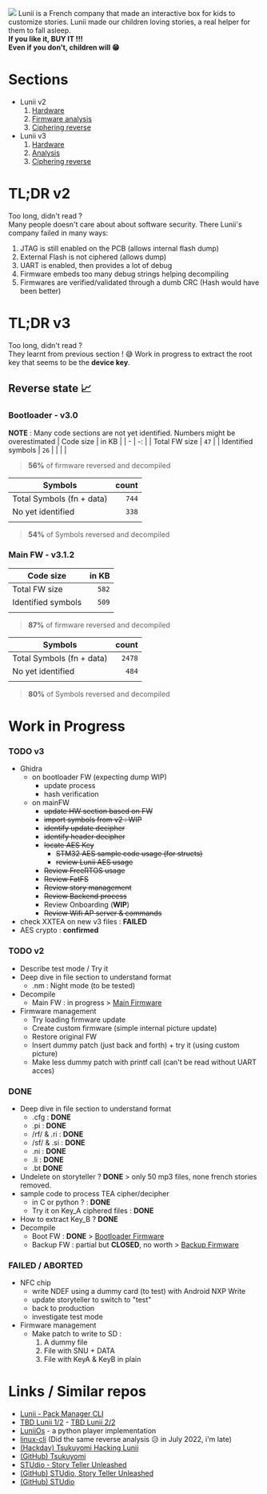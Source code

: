 
![](resources/StoryTeller.avif)
Lunii is a French company that made an interactive box for kids to customize stories. Lunii made our children loving stories, a real helper for them to fall asleep.  
 **If you like it, BUY IT !!!  
Even if you don't, children will 😁**

# Sections

* Lunii v2
   1. [Hardware](HARDWARE_v2.md)
   2. [Firmware analysis](ANALYSIS_v2.md)
   3. [Ciphering reverse](CIPHERING_v2.md)
* Lunii v3
   1. [Hardware](HARDWARE_v3.md)
   2. [Analysis](ANALYSIS_v3.md)
   3. [Ciphering reverse](CIPHERING_v3.md)


# TL;DR v2
Too long, didn't read ?    
Many people doesn't care about about software security. There Lunii's company failed in many ways:
1. JTAG is still enabled on the PCB (allows internal flash dump)
2. External Flash is not ciphered (allows dump)
3. UART is enabled, then provides a lot of debug
4. Firmware embeds too many debug strings helping decompiling
5. Firmwares are verified/validated through a dumb CRC (Hash would have been better)

# TL;DR v3
Too long, didn't read ?    
They learnt from previous section ! 😅
Work in progress to extract the root key that seems to be the **device key**.

## Reverse state 📈  

### Bootloader - v3.0
**NOTE** : Many code sections are not yet identified. Numbers might be overestimated
| Code size | in KB |
| - | -: |
| Total FW size  | `47` |
| Identified symbols | `26` |
|  |  |
> **56%** of firmware reversed and decompiled

| Symbols | count |
| - | -: |
| Total Symbols (fn + data) | `744` |
| No yet identified | `338` |
|  |  |
> **54%** of Symbols reversed and decompiled

### Main FW - v3.1.2
| Code size | in KB |
| - | -: |
| Total FW size  | `582` |
| Identified symbols | `509` |
|  |  |
> **87%** of firmware reversed and decompiled

| Symbols | count |
| - | -: |
| Total Symbols (fn + data) | `2478` |
| No yet identified | `484` |
|  |  |
> **80%** of Symbols reversed and decompiled

# Work in Progress

### TODO v3
* Ghidra
  * on bootloader FW (expecting dump WIP)
    * update process
    * hash verification
  * on mainFW
    * ~~update HW section based on FW~~
    * ~~import symbols from v2 : WIP~~
    * ~~identify update decipher~~
    * ~~identify header decipher~~
    * ~~locate AES Key~~
      * ~~STM32 AES sample code usage (for structs)~~
      * ~~review Lunii AES usage~~
    * ~~Review FreeRTOS usage~~
    * ~~Review FatFS~~
    * ~~Review story management~~
    * ~~Review Backend process~~
    * Review Onboarding (**WIP**)
    * ~~Review Wifi AP server & commands~~
* check XXTEA on new v3 files : **FAILED**
* AES crypto : **confirmed**

### TODO v2
* Describe test mode / Try it
* Deep dive in file section to understand format
  * .nm : Night mode (to be tested)
* Decompile 
  * Main FW : in progress > [Main Firmware](ANALYSIS.md#main-firmware) 
* Firmware management
  * Try loading firmware update
  * Create custom firmware (simple internal picture update)
  * Restore original FW
  * Insert dummy patch (just back and forth) + try it (using custom picture)
  * Make less dummy patch with printf call (can't be read without UART acces)

### DONE
* Deep dive in file section to understand format
  * .cfg : **DONE**
  * .pi : **DONE**
  * /rf/ & .ri  : **DONE**
  * /sf/ & .si : **DONE**
  * .ni : **DONE**
  * .li : **DONE**
  * .bt **DONE**
* Undelete on storyteller ? **DONE** > only 50 mp3 files, none french stories removed.
* sample code to process TEA cipher/decipher
  * in C or python ? : **DONE**
  * Try it on Key_A ciphered files : **DONE**
* How to extract Key_B ? **DONE**
* Decompile 
  * Boot FW : **DONE** > [Bootloader Firmware](ANALYSIS.md#bootloader-firmware) 
  * Backup FW : partial but **CLOSED**, no worth > [Backup Firmware](ANALYSIS.md#backup-firmware) 

### FAILED / ABORTED
* NFC chip
  * write NDEF using a dummy card (to test) with Android NXP Write
  * update storyteller to switch to "test"
  * back to production
  * investigate test mode
* Firmware management
  * Make patch to write to SD :
    1.  A dummy file
    2.  File with SNU + DATA
    3.  File with KeyA & KeyB in plain
  
# Links / Similar repos
* [Lunii - Pack Manager CLI](https://github.com/o-daneel/Lunii.PACKS)
* [TBD Lunii 1/2](https://www.youtube.com/watch?v=ZeYKieOIsC8&t=9s) - [TBD Lunii 2/2](https://www.youtube.com/watch?v=GItJg34bOk0)
* [LuniiOs](https://github.com/bastien8060/Lumiios) - a python player implementation
* [linux-cli](https://github.com/Wameuh/lunii-cli) (Did the same reverse analysis 😥 in July 2022, i'm late)
* [(Hackday) Tsukuyomi Hacking Lunii](https://hackaday.io/project/167629-tsukuyomi)
* [(GitHub) Tsukuyomi](https://github.com/danksz/tsukuyomi)
* [STUdio - Story Teller Unleashed](https://marian-m12l.github.io/studio-website/)
* [(GitHub) STUdio, Story Teller Unleashed](https://github.com/marian-m12l/studio)
* [(GitHub) STUdio ](https://github.com/marian-m12l/studio/wiki/Documentation)